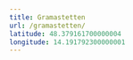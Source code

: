 ```yaml
---
title: Gramastetten
url: /gramastetten/
latitude: 48.379161700000004
longitude: 14.191792300000001
---
```

